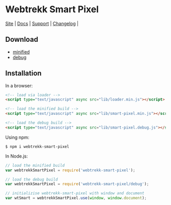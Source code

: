 # Webtrekk Smart Pixel

[Site](https://www.webtrekk.com/) |
[Docs](https://docs.webtrekk.com/display/WSP/) |
[Support](https://support.webtrekk.com/) |
[Changelog](./CHANGELOG.md) |

## Download

 * [minified](./lib/smart-pixel.min.js)
 * [debug](./lib/smart-pixel.debug.js)

## Installation

In a browser:

```html
<!-- load via loader -->
<script type="text/javascript" async src="lib/loader.min.js"></script>

<!-- load the minified build -->
<script type="text/javascript" async src="lib/smart-pixel.min.js"></script>

<!-- load the debug build -->
<script type="text/javascript" async src="lib/smart-pixel.debug.js"></script>
```

Using npm:

```shell
$ npm i webtrekk-smart-pixel
```

In Node.js:

```js
// load the minified build
var webtrekkSmartPixel = require('webtrekk-smart-pixel');

// load the debug build
var webtrekkSmartPixel = require('webtrekk-smart-pixel/debug');

// initializise webtrekk-smart-pixel with window and document
var wtSmart = webtrekkSmartPixel.use(window, window.document);
```